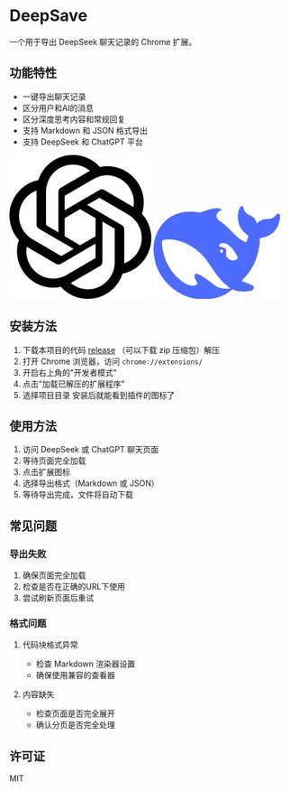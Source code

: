 # DeepSave
一个用于导出 DeepSeek 聊天记录的 Chrome 扩展。

## 功能特性
- 一键导出聊天记录
- 区分用户和AI的消息
- 区分深度思考内容和常规回复
- 支持 Markdown 和 JSON 格式导出
- 支持 DeepSeek 和 ChatGPT 平台

![ChatGPT Logo](pics/openai.png) 
![DeepSeek Logo](pics/deepseek.png) 

## 安装方法
1. 下载本项目的代码 [release](https://github.com/cat-xierluo/deepsave/releases/latest) （可以下载 zip 压缩包）解压
2. 打开 Chrome 浏览器，访问 `chrome://extensions/`
3. 开启右上角的"开发者模式"
4. 点击"加载已解压的扩展程序"
5. 选择项目目录
安装后就能看到插件的图标了

## 使用方法
1. 访问 DeepSeek 或 ChatGPT 聊天页面
2. 等待页面完全加载
3. 点击扩展图标
4. 选择导出格式（Markdown 或 JSON）
5. 等待导出完成，文件将自动下载

## 常见问题

### 导出失败
1. 确保页面完全加载
2. 检查是否在正确的URL下使用
3. 尝试刷新页面后重试

### 格式问题
1. 代码块格式异常
   - 检查 Markdown 渲染器设置
   - 确保使用兼容的查看器

2. 内容缺失
   - 检查页面是否完全展开
   - 确认分页是否完全处理

## 许可证
MIT
